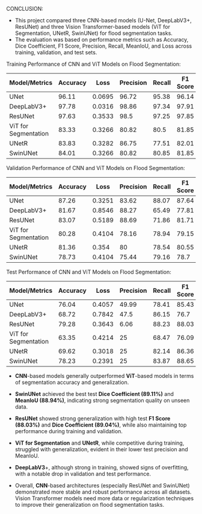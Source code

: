 CONCLUSION:

- This project compared three CNN-based models (U-Net, DeepLabV3+, ResUNet) and three Vision Transformer-based models (ViT for Segmentation, UNetR, SwinUNet) for flood segmentation tasks.
- The evaluation was based on performance metrics such as Accuracy, Dice Coefficient, F1 Score, Precision, Recall, MeanIoU, and Loss across training, validation, and test sets.

Training Performance of CNN and ViT Models on Flood Segmentation:

Model/Metrics           |   Accuracy     |      Loss	   |      Precision  |	  Recall   |	  F1 Score  |    MeanIoU   |   Dice coefficient	 |
------------------------|----------------|---------------|-----------------|-------------|--------------|--------------|---------------------|
UNet	                  |      96.11	   |    0.0695     |      	96.72	   |   95.38     |	   96.14	  |     49.99	   |       94.14         |
DeepLabV3+	            |      97.78     |    0.0316	   |       98.86     |	 97.34	   |    97.91	    |     47.52	   |      97.27          |
ResUNet	                |      97.63     |	  0.3533     |	     98.5      |	 97.25     |	  97.85     |	    35.33    |	    97.01          |
ViT for Segmentation	  |      83.33     |	  0.3266     |	    80.82      |	  80.5     | 	  81.85     |	    25       |	    70.64          |
UNetR	                  |      83.83     |	  0.3282     |  	  86.75	     |    77.51	   |    82.01     |	    25	     |      72.79          |
SwinUNet	              |      84.01     |  	0.3266	   |      80.82	     |    80.85	   |    81.85	    |      25	     |      73.2           |


Validation Performance of CNN and ViT Models on Flood Segmentation:

Model/Metrics           |   Accuracy     |      Loss	   |      Precision  |	  Recall   |	  F1 Score  |    MeanIoU |   Dice coefficient	|
------------------------|----------------|---------------|-----------------|-------------|--------------|------------|--------------------|
UNet	                  |    87.26       |   	0.3251     |  	83.62        |    	88.07  |	87.64       |	  88.07	   |      81.18         |
DeepLabV3+	            |    81.67       |  	0.8546     | 	  88.27        |     	65.49  |  77.81       |  	47.51    |    	70.75         |
ResUNet	                |    83.07       |  	0.5189     |	  88.69        |	    71.86  |	81.71	      |   36.05    |	    77.12         |
ViT for Segmentation	  |    80.28       |  	0.4104     |	  78.16        |    	78.94  | 	79.15       |	    25	   |      71.02         |
UNetR	                  |    81.36       | 	  0.354	     |    80           | 	    78.54  |	80.55       |	    25	   |      71.92         |
SwinUNet	              |    78.73       | 	  0.4104     | 	  75.44        |    	79.16  | 	78.7        |	    25	   |      78.7          |



Test Performance of CNN and ViT Models on Flood Segmentation:

Model/Metrics           |   Accuracy     |      Loss	   |      Precision  |	  Recall   |	  F1 Score  |    MeanIoU |   Dice coefficient	|
------------------------|----------------|---------------|-----------------|-------------|--------------|------------|--------------------|
UNet	                  |   76.04	       |     0.4057	   |     49.99	     |    78.41	   |   85.43	    |    86.71   |     85.88	        |
DeepLabV3+	            |   68.72	       |     0.7842	   |     47.5	       |    86.15	   |   76.7	      |    86.15   |     83.98	        |
ResUNet	                |   79.28	       |     0.3643	   |     6.06	       |    88.23	   |   88.03      |	   82.2    |     89.04          |
ViT for Segmentation	  |   63.35	       |     0.4214    |	    25	       |    68.47	   |   76.09	    |    80.26   |     78.83          |	
UNetR	                  |   69.62	       |     0.3018	   |      25	       |    82.14	   |   86.36	    |    84.81	 |     87.27	        |
SwinUNet	              |   78.23	       |     0.2391	   |       25	       |    83.87	   |   88.65	    |    88.94   |     89.11          |	

- **CNN**-based models generally outperformed **ViT**-based models in terms of segmentation accuracy and generalization.

- **SwinUNet** achieved the best test **Dice Coefficient (89.11%)** and **MeanIoU (88.94%)**, indicating strong segmentation quality on unseen data.

- **ResUNet** showed strong generalization with high test **F1 Score (88.03%)** and **Dice Coefficient (89.04%)**, while also maintaining top performance during training and validation.

- **ViT for Segmentation** and **UNetR**, while competitive during training, struggled with generalization, evident in their lower test precision and MeanIoU.

- **DeepLabV3**+, although strong in training, showed signs of overfitting, with a notable drop in validation and test performance.

- Overall, **CNN**-based architectures (especially ResUNet and SwinUNet) demonstrated more stable and robust performance across all datasets. Vision Transformer models need more data or regularization techniques to improve their generalization on flood segmentation tasks. 


